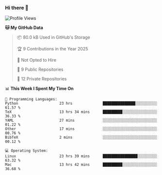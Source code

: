 ### Hi there 👋

<!--
**huayuan4396/huayuan4396** is a ✨ _special_ ✨ repository because its `README.md` (this file) appears on your GitHub profile.

Here are some ideas to get you started:

- 🔭 I’m currently working on ...
- 🌱 I’m currently learning ...
- 👯 I’m looking to collaborate on ...
- 🤔 I’m looking for help with ...
- 💬 Ask me about ...
- 📫 How to reach me: ...
- 😄 Pronouns: ...
- ⚡ Fun fact: ...
-->

<!--START_SECTION:waka-->
![Profile Views](http://img.shields.io/badge/Profile%20Views-0-blue)

**🐱 My GitHub Data** 

> 📦 80.0 kB Used in GitHub's Storage 
 > 
> 🏆 9 Contributions in the Year 2025
 > 
> 🚫 Not Opted to Hire
 > 
> 📜 9 Public Repositories 
 > 
> 🔑 12 Private Repositories 
 > 
📊 **This Week I Spent My Time On** 

```text
💬 Programming Languages: 
Python                   23 hrs              ███████████████░░░░░░░░░░   61.57 % 
TeX                      13 hrs 34 mins      █████████░░░░░░░░░░░░░░░░   36.33 % 
YAML                     27 mins             ░░░░░░░░░░░░░░░░░░░░░░░░░   01.22 % 
Other                    17 mins             ░░░░░░░░░░░░░░░░░░░░░░░░░   00.76 % 
BibTeX                   2 mins              ░░░░░░░░░░░░░░░░░░░░░░░░░   00.12 % 

💻 Operating System: 
Linux                    23 hrs 39 mins      ████████████████░░░░░░░░░   63.32 % 
Mac                      13 hrs 42 mins      █████████░░░░░░░░░░░░░░░░   36.68 % 
```


<!--END_SECTION:waka-->
